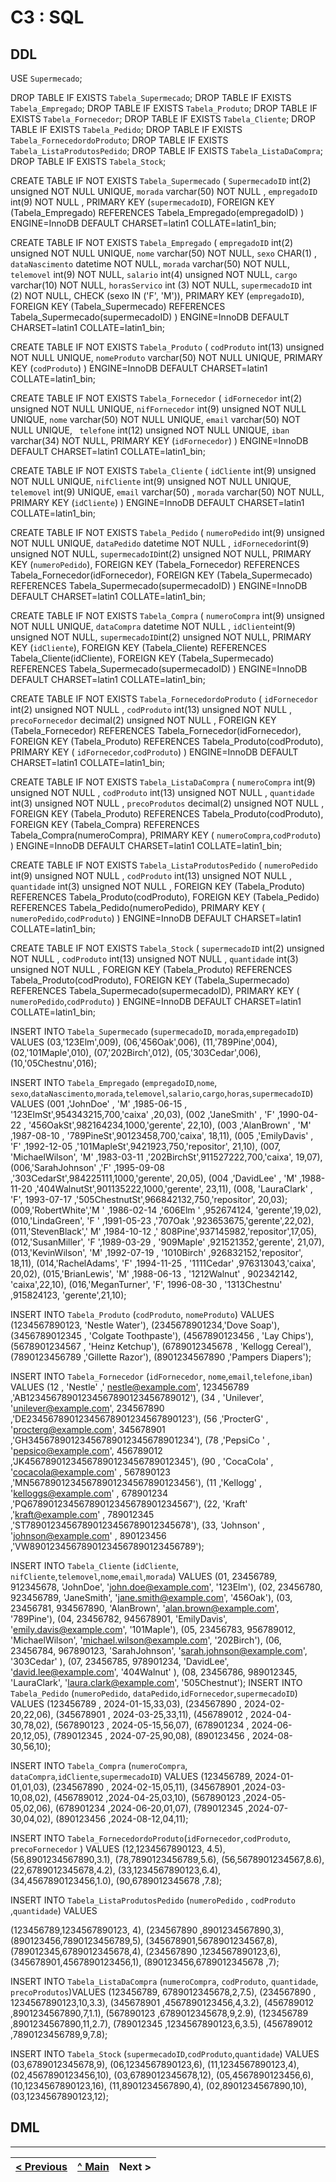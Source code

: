 # C3 : SQL

## DDL




USE `Supermecado`;

DROP TABLE IF EXISTS `Tabela_Supermecado`;
DROP TABLE IF EXISTS `Tabela_Empregado`;
DROP TABLE IF EXISTS `Tabela_Produto`;
DROP TABLE IF EXISTS `Tabela_Fornecedor`;
DROP TABLE IF EXISTS `Tabela_Cliente`;
DROP TABLE IF EXISTS `Tabela_Pedido`;
DROP TABLE IF EXISTS `Tabela_FornecedordoProduto`;
DROP TABLE IF EXISTS `Tabela_ListaProdutosPedido`;
DROP TABLE IF EXISTS `Tabela_ListaDaCompra`;
DROP TABLE IF EXISTS `Tabela_Stock`;



CREATE TABLE IF NOT EXISTS `Tabela_Supermecado` (
  `SupermecadoID` int(2) unsigned NOT NULL  UNIQUE,
  `morada` varchar(50)  NOT NULL  ,
    `empregadoID` int(9) NOT NULL ,
  PRIMARY KEY (`supermecadoID`),
 FOREIGN KEY (Tabela_Empregado) REFERENCES Tabela_Empregado(empregadoID)
) ENGINE=InnoDB DEFAULT CHARSET=latin1 COLLATE=latin1_bin;


CREATE TABLE IF NOT EXISTS `Tabela_Empregado` (
  `empregadoID` int(2) unsigned NOT NULL UNIQUE,
   `nome` varchar(50) NOT NULL,
  `sexo` CHAR(1) ,
  `dataNascimento` datetime NOT NULL,
  `morada` varchar(50) NOT NULL,
 `telemovel` int(9) NOT NULL,
 `salario` int(4)  unsigned NOT NULL,
   `cargo` varchar(10) NOT NULL,
	`horasServico` int (3) NOT NULL,
	`supermecadoID` int (2) NOT NULL,
 CHECK (sexo IN ('F', 'M')),
  PRIMARY KEY (`empregadoID`),
  FOREIGN KEY (Tabela_Supermecado) REFERENCES Tabela_Supermecado(supermecadoID)
) ENGINE=InnoDB DEFAULT CHARSET=latin1 COLLATE=latin1_bin;


CREATE TABLE IF NOT EXISTS `Tabela_Produto` (
  `codProduto` int(13) unsigned NOT NULL UNIQUE,
  `nomeProduto` varchar(50)  NOT NULL UNIQUE,
  PRIMARY KEY (`codProduto`)
) ENGINE=InnoDB DEFAULT CHARSET=latin1 COLLATE=latin1_bin;

CREATE TABLE IF NOT EXISTS `Tabela_Fornecedor` (
  `idFornecedor` int(2) unsigned NOT NULL UNIQUE,
  `nifFornecedor` int(9) unsigned  NOT NULL UNIQUE,
  `nome` varchar(50) NOT NULL UNIQUE,
  `email` varchar(50)  NOT NULL UNIQUE,
  `	telefone` int(12) unsigned  NOT NULL UNIQUE,
	`iban` varchar(34)  NOT NULL,
  PRIMARY KEY (`idFornecedor`)
) ENGINE=InnoDB DEFAULT CHARSET=latin1 COLLATE=latin1_bin;

CREATE TABLE IF NOT EXISTS `Tabela_Cliente` (
  `idCliente` int(9) unsigned NOT NULL UNIQUE,
  `nifCliente` int(9) unsigned  NOT NULL UNIQUE,
  `telemovel` int(9) UNIQUE,
  `email` varchar(50)  ,
	`morada` varchar(50)  NOT NULL,
  PRIMARY KEY (`idCliente`)
) ENGINE=InnoDB DEFAULT CHARSET=latin1 COLLATE=latin1_bin;

CREATE TABLE IF NOT EXISTS `Tabela_Pedido` (
  `numeroPedido` int(9) unsigned NOT NULL UNIQUE,
  `dataPedido` datetime  NOT NULL ,
   `idFornecedor`int(9) unsigned NOT NULL,
   `supermecadoID`int(2) unsigned NOT NULL,
  PRIMARY KEY (`numeroPedido`),
   FOREIGN KEY (Tabela_Fornecedor) REFERENCES Tabela_Fornecedor(idFornecedor),
  FOREIGN KEY (Tabela_Supermecado) REFERENCES Tabela_Supermecado(supermecadoID)
) ENGINE=InnoDB DEFAULT CHARSET=latin1 COLLATE=latin1_bin;

CREATE TABLE IF NOT EXISTS `Tabela_Compra` (
  `numeroCompra` int(9) unsigned NOT NULL UNIQUE,
  `dataCompra` datetime  NOT NULL ,
  `idCliente`int(9) unsigned NOT NULL,
   `supermecadoID`int(2) unsigned NOT NULL,
  PRIMARY KEY (`idCliente`),
  FOREIGN KEY (Tabela_Cliente) REFERENCES Tabela_Cliente(idCliente),
  FOREIGN KEY (Tabela_Supermecado) REFERENCES Tabela_Supermecado(supermecadoID)
) ENGINE=InnoDB DEFAULT CHARSET=latin1 COLLATE=latin1_bin;




CREATE TABLE IF NOT EXISTS `Tabela_FornecedordoProduto` (
   `idFornecedor` int(2) unsigned NOT NULL ,
   `codProduto` int(13) unsigned NOT NULL ,
    `precoFornecedor` decimal(2) unsigned NOT NULL ,
  FOREIGN KEY (Tabela_Fornecedor) REFERENCES Tabela_Fornecedor(idFornecedor),
   FOREIGN KEY (Tabela_Produto) REFERENCES Tabela_Produto(codProduto),
 PRIMARY KEY ( `idFornecedor`,`codProduto`)
) ENGINE=InnoDB DEFAULT CHARSET=latin1 COLLATE=latin1_bin;

CREATE TABLE IF NOT EXISTS `Tabela_ListaDaCompra` (
   `numeroCompra` int(9) unsigned NOT NULL ,
   `codProduto` int(13) unsigned NOT NULL ,
    `quantidade` int(3) unsigned NOT NULL ,
     `precoProdutos` decimal(2) unsigned NOT NULL ,
    FOREIGN KEY (Tabela_Produto) REFERENCES Tabela_Produto(codProduto),
      FOREIGN KEY (Tabela_Compra) REFERENCES Tabela_Compra(numeroCompra),
  PRIMARY KEY (  `numeroCompra`,`codProduto`)
) ENGINE=InnoDB DEFAULT CHARSET=latin1 COLLATE=latin1_bin;

CREATE TABLE IF NOT EXISTS `Tabela_ListaProdutosPedido` (
   `numeroPedido` int(9) unsigned NOT NULL ,
   `codProduto` int(13) unsigned NOT NULL ,
    `quantidade` int(3) unsigned NOT NULL ,
 FOREIGN KEY (Tabela_Produto) REFERENCES Tabela_Produto(codProduto),
 FOREIGN KEY (Tabela_Pedido) REFERENCES Tabela_Pedido(numeroPedido),
 PRIMARY KEY (  `numeroPedido`,`codProduto`)
) ENGINE=InnoDB DEFAULT CHARSET=latin1 COLLATE=latin1_bin;

CREATE TABLE IF NOT EXISTS `Tabela_Stock` (
   `supermecadoID` int(2) unsigned NOT NULL ,
   `codProduto` int(13) unsigned NOT NULL ,
    `quantidade` int(3) unsigned NOT NULL ,
 FOREIGN KEY (Tabela_Produto) REFERENCES Tabela_Produto(codProduto),
 FOREIGN KEY (Tabela_Supermecado) REFERENCES Tabela_Supermecado(supermecadoID),
 PRIMARY KEY (  `numeroPedido`,`codProduto`)
) ENGINE=InnoDB DEFAULT CHARSET=latin1 COLLATE=latin1_bin;

INSERT INTO `Tabela_Supermecado` (`supermecadoID`, `morada`,`empregadoID`) VALUES
(03,'123Elm',009),
(06,'456Oak',006),
(11,'789Pine',004),
(02,'101Maple',010),
(07,'202Birch',012),
(05,'303Cedar',006),
(10,'05Chestnu',016);

INSERT INTO `Tabela_Empregado` (`empregadoID`,`nome`, `sexo`,`dataNascimento`,`morada`,`telemovel`,`salario`,`cargo`,`horas`,`supermecadoID`) VALUES
(001 ,'JohnDoe'  ,     'M'	,1985-06-15 ,   '123ElmSt',954343215,700,'caixa' ,20,03),
(002 ,'JaneSmith' ,    'F'	,1990-04-22  ,  '456OakSt',982164234,1000,'gerente',  22,10),
(003 ,'AlanBrown'  ,   'M'	,1987-08-10   , '789PineSt',90123458,700,'caixa',    18,11),
(005 ,'EmilyDavis'  ,  'F'	,1992-12-05    ,'101MapleSt',9421923,750,'repositor',  21,10),
(007, 'MichaelWilson', 'M'	,1983-03-11    ,'202BirchSt',911527222,700,'caixa', 19,07),
(006,'SarahJohnson'  ,'F'	,1995-09-08    ,'303CedarSt',984225111,1000,'gerente',	20,05),
(004 ,'DavidLee'     , 'M'	,1988-11-20    ,'404WalnutSt',901135222,1000,'gerente',	23,11),
(008, 'LauraClark'   , 'F',	1993-07-17    ,'505ChestnutSt',966842132,750,'repositor', 20,03);
(009,'RobertWhite','M  ' ,1986-02-14    ,'606Elm ' ,952674124,  'gerente',19,02),
(010,'LindaGreen', 'F ' ,1991-05-23    ,'707Oak ',923653675,'gerente',22,02),
(011,'StevenBlack',' M'  ,1984-10-12   ,' 808Pine',937145982,'repositor',17,05),
(012,'SusanMiller', 'F  ',1989-03-29   , '909Maple' ,921521352,'gerente', 21,07),
(013,'KevinWilson',  'M' ,1992-07-19   , '1010Birch' ,926832152,'repositor',  18,11),
(014,'RachelAdams',  'F' ,1994-11-25   , '1111Cedar' ,976313043,'caixa', 20,02),
(015,'BrianLewis',   'M' ,1988-06-13   , '1212Walnut' , 902342142, 'caixa',22,10),
(016,'MeganTurner',  'F', 1996-08-30   , '1313Chestnu' ,915824123, 'gerente',21,10);

INSERT INTO `Tabela_Produto` (`codProduto`, `nomeProduto`) VALUES
(1234567890123,  'Nestle Water'),
(2345678901234,'Dove Soap'),
(3456789012345 , 'Colgate Toothpaste'),
(4567890123456 , 'Lay Chips'),
(5678901234567 , 'Heinz Ketchup'),
(6789012345678 , 'Kellogg Cereal'),
(7890123456789  ,'Gillette Razor'),
(8901234567890  ,'Pampers Diapers');

INSERT INTO `Tabela_Fornecedor` (`idFornecedor`, `nome`,`email`,`telefone`,`iban`) VALUES
(12 ,  'Nestle'   ,' nestle@example.com',      123456789    ,'AB12345678901234567890123456789012'),
(34 ,  'Unilever',     'unilever@example.com',    234567890      ,'DE23456789012345678901234567890123'),
(56 ,'ProcterG' ,    'procterg@example.com',    345678901  ,'GH34567890123456789012345678901234'),
(78 ,'PepsiCo '  ,   'pepsico@example.com',    456789012      ,'JK45678901234567890123456789012345'),
(90 , 'CocaCola'   ,  'cocacola@example.com' ,      567890123   ,'MN56789012345678901234567890123456'),
(11 ,'Kellogg'   , 'kelloggs@example.com' , 678901234     ,'PQ67890123456789012345678901234567'),
(22, 'Kraft'       ,'kraft@example.com' , 789012345  ,'ST78901234567890123456789012345678'),
(33, 'Johnson'     , 'johnson@example.com' ,  890123456    ,'VW89012345678901234567890123456789');

INSERT INTO `Tabela_Cliente` (`idCliente`, `nifCliente`,`telemovel`,`nome`,`email`,`morada`) VALUES
(01, 23456789,  912345678,  'JohnDoe',       'john.doe@example.com',      '123Elm'),
(02, 23456780,  923456789,  'JaneSmith',     'jane.smith@example.com',    '456Oak'), 
(03, 23456781,  934567890,  'AlanBrown',     'alan.brown@example.com',    '789Pine'), 
(04, 23456782,  945678901,  'EmilyDavis',    'emily.davis@example.com',   '101Maple'), 
(05, 23456783,  956789012,  'MichaelWilson', 'michael.wilson@example.com', '202Birch'), 
(06, 23456784,  967890123,  'SarahJohnson',  'sarah.johnson@example.com', '303Cedar' ),
(07, 23456785,  978901234,  'DavidLee',      'david.lee@example.com',     '404Walnut' ),
(08, 23456786,  989012345,  'LauraClark',    'laura.clark@example.com',   '505Chestnut');
INSERT INTO `Tabela_Pedido` (`numeroPedido`, `dataPedido`,`idFornecedor`,`supermecadoID`) VALUES
(123456789 , 2024-01-15,33,03),
(234567890 , 2024-02-20,22,06),
(345678901 , 2024-03-25,33,11),
(456789012 , 2024-04-30,78,02),
(567890123 , 2024-05-15,56,07),
(678901234 , 2024-06-20,12,05),
(789012345 , 2024-07-25,90,08),
(890123456 , 2024-08-30,56,10);

INSERT INTO `Tabela_Compra` (`numeroCompra`, `dataCompra`,`idCliente`,`supermecadoID`) VALUES
(123456789,  2024-01-01,01,03),
(234567890 , 2024-02-15,05,11),
(345678901  ,2024-03-10,08,02),
(456789012  ,2024-04-25,03,10),
(567890123  ,2024-05-05,02,06),
(678901234  ,2024-06-20,01,07),
(789012345  ,2024-07-30,04,02),
(890123456  ,2024-08-12,04,11);

INSERT INTO `Tabela_FornecedordoProduto`(`idFornecedor`,`codProduto`, `precoFornecedor` ) VALUES
(12,1234567890123, 4.5),
(56,8901234567890,3.1),
(78,7890123456789,5.6),
(56,5678901234567,8.6),
(22,6789012345678,4.2),
(33,1234567890123,6.4),
(34,4567890123456,1.0),
(90,6789012345678 ,7.8);

INSERT INTO `Tabela_ListaProdutosPedido` (`numeroPedido` , `codProduto` ,`quantidade`) VALUES

(123456789,1234567890123, 4),
(234567890 ,8901234567890,3),
(890123456,7890123456789,5),
(345678901,5678901234567,8),
(789012345,6789012345678,4),
(234567890 ,1234567890123,6),
(345678901,4567890123456,1),
(890123456,6789012345678 ,7);

INSERT INTO `Tabela_ListaDaCompra` (`numeroCompra`, `codProduto`, `quantidade`, `precoProdutos`)VALUES
(123456789,  6789012345678,2,7.5),
(234567890 , 1234567890123,10,3.3),
(345678901  ,4567890123456,4,3.2),
(456789012  ,8901234567890,7,1.1),
(567890123  ,6789012345678,9,2.9),
(123456789  ,8901234567890,11,2.7),
(789012345  ,1234567890123,6,3.5),
(456789012   ,7890123456789,9,7.8);

INSERT INTO `Tabela_Stock` (`supermecadoID`,`codProduto`,`quantidade`) VALUES
(03,6789012345678,9),
(06,1234567890123,6),
(11,1234567890123,4),
(02,4567890123456,10),
(03,6789012345678,12),
(05,4567890123456,6),
(10,1234567890123,16),
(11,8901234567890,4),
(02,8901234567890,10),
(03,1234567890123,12);


 












## DML



---
[< Previous](rebd04.md) | [^ Main](/../../) | Next >
:--- | :---: | ---: 
